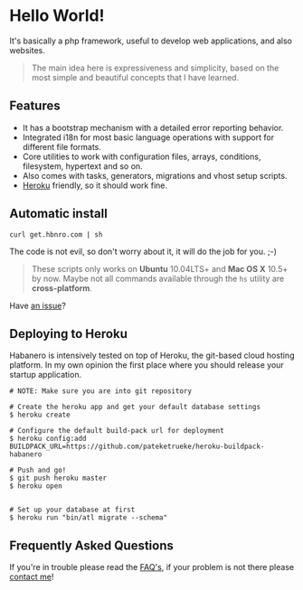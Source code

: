 Hello World!
===========

It's basically a php framework, useful to develop web applications, and also websites.

> The main idea here is expressiveness and simplicity, based on the most simple and beautiful concepts that I have learned.


Features
--------

  * It has a bootstrap mechanism with a detailed error reporting behavior.
  * Integrated i18n for most basic language operations with support for different file formats.
  * Core utilities to work with configuration files, arrays, conditions, filesystem, hypertext and so on.
  * Also comes with tasks, generators, migrations and vhost setup scripts.
  * [Heroku](http://heroku.com/) friendly, so it should work fine.


Automatic install
-----------------

    curl get.hbnro.com | sh

The code is not evil, so don't worry about it, it will do the job for you. ;-)

> These scripts only works on **Ubuntu** 10.04LTS+ and **Mac OS X** 10.5+ by now.
> Maybe not all commands available through the `hs` utility are **cross-platform**.

Have [an issue](https://github.com/pateketrueke/habanero/issues)?


Deploying to Heroku
-------------------

Habanero is intensively tested on top of Heroku, the git-based cloud hosting platform. In my
own opinion the first place where you should release your startup application.

    # NOTE: Make sure you are into git repository

    # Create the heroku app and get your default database settings
    $ heroku create

    # Configure the default build-pack url for deployment
    $ heroku config:add BUILDPACK_URL=https://github.com/pateketrueke/heroku-buildpack-habanero

    # Push and go!
    $ git push heroku master
    $ heroku open


    # Set up your database at first
    $ heroku run "bin/atl migrate --schema"


Frequently Asked Questions
-------------------------

If you're in trouble please read the [FAQ's](https://github.com/pateketrueke/habanero/wiki/Faq%27s),
if your problem is not there please [contact me](http://twitter.com/pateketrueke)!
